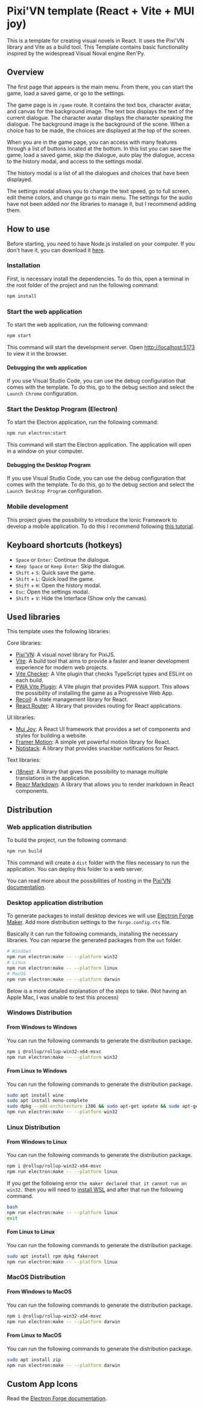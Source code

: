 # Pixi'VN template (React + Vite + MUI joy)

This is a template for creating visual novels in React. It uses the Pixi'VN library and Vite as a build tool.
This Template contains basic functionality inspired by the widespread Visual Noval engine Ren'Py.

## Overview

The first page that appears is the main menu. From there, you can start the game, load a saved game, or go to the settings.

The game page is in `/game` route. It contains the text box, character avatar, and canvas for the background image. The text box displays the text of the current dialogue. The character avatar displays the character speaking the dialogue. The background image is the background of the scene.
When a choice has to be made, the choices are displayed at the top of the screen.

When you are in the game page, you can access with many features through a list of buttons located at the bottom. In this list you can save the game, load a saved game, skip the dialogue, auto play the dialogue, access to the history modal, and access to the settings modal.

The history modal is a list of all the dialogues and choices that have been displayed.

The settings modal allows you to change the text speed, go to full screen, edit theme colors, and change go to main menu. The settings for the audio have not been added nor the libraries to manage it, but I recommend adding them.

## How to use

Before starting, you need to have Node.js installed on your computer. If you don't have it, you can download it [here](https://nodejs.org/).

### Installation

First, is necessary install the dependencies. To do this, open a terminal in the root folder of the project and run the following command:

```bash
npm install
```

### Start the web application

To start the web application, run the following command:

```bash
npm start
```

This command will start the development server. Open [http://localhost:5173](http://localhost:5173) to view it in the browser.

#### Debugging the web application

If you use Visual Studio Code, you can use the debug configuration that comes with the template. To do this, go to the debug section and select the `Launch Chrome` configuration.

### Start the Desktop Program (Electron)

To start the Electron application, run the following command:

```bash
npm run electron:start
```

This command will start the Electron application. The application will open in a window on your computer.

#### Debugging the Desktop Program

If you use Visual Studio Code, you can use the debug configuration that comes with the template. To do this, go to the debug section and select the `Launch Desktop Program` configuration.

### Mobile development

This project gives the possibility to introduce the Ionic Framework to develop a mobile application. To do this I recommend following [this tutorial](https://pixi-vn.web.app/distribution%E2%80%90mobile.html).

## Keyboard shortcuts (hotkeys)

* `Space` or `Enter`: Continue the dialogue.
* `Keep Space` or `Keep Enter`: Skip the dialogue.
* `Shift` + `S`: Quick save the game.
* `Shift` + `L`: Quick load the game.
* `Shift` + `H`: Open the history modal.
* `Esc`: Open the settings modal.
* `Shift` + `V`: Hide the Interface (Show only the canvas).

## Used libraries

This template uses the following libraries:

Core libraries:

* [Pixi'VN](https://www.npmjs.com/package/@drincs/pixi-vn): A visual novel library for PixiJS.
* [Vite](https://vitejs.dev/): A build tool that aims to provide a faster and leaner development experience for modern web projects.
* [Vite Checker](https://www.npmjs.com/package/vite-plugin-checker): A Vite plugin that checks TypeScript types and ESLint on each build.
* [PWA Vite Plugin](https://vite-pwa-org.netlify.app): A Vite plugin that provides PWA support. This allows the possibility of installing the game as a Progressive Web App.
* [Recoil](https://recoiljs.org/): A state management library for React.
* [React Router](https://reactrouter.com/): A library that provides routing for React applications.

UI libraries:

* [Mui Joy](https://mui.com/joy-ui/getting-started/): A React UI framework that provides a set of components and styles for building a website.
* [Framer Motion](https://www.framer.com/motion/): A simple yet powerful motion library for React.
* [Notistack](https://iamhosseindhv.com/notistack): A library that provides snackbar notifications for React.

Text libraries:

* [i18next](https://www.i18next.com/): A library that gives the possibility to manage multiple translations in the application.
* [Reacr Markdown](https://www.npmjs.com/package/react-markdown): A library that allows you to render markdown in React components.

## Distribution

### Web application distribution

To build the project, run the following command:

```bash
npm run build
```

This command will create a `dist` folder with the files necessary to run the application. You can deploy this folder to a web server.

You can read more about the possibilities of hosting in the [Pixi’VN documentation](https://pixi-vn.web.app/advanced/distribution.html#hosting).

### Desktop application distribution

To generate packages to install desktop devices we will use [Electron Forge Maker](https://www.electronforge.io/config/makers). Add more distribution settings to the `forge.config.cts` file.

Basically it can run the following commands, installing the necessary libraries. You can reparse the generated packages from the `out` folder.

```bash
# Windows
npm run electron:make -- --platform win32
# Linux
npm run electron:make -- --platform linux
# MacOS
npm run electron:make -- --platform darwin
```

Below is a more detailed explanation of the steps to take. (Not having an Apple Mac, I was unable to test this process)

### Windows Distribution

#### From Windows to Windows

You can run the following commands to generate the distribution package.

```bash
npm i @rollup/rollup-win32-x64-msvc
npm run electron:make -- --platform win32
```

#### From Linux to Windows

You can run the following commands to generate the distribution package.

```bash
sudo apt install wine
sudo apt install mono-complete
sudo dpkg --add-architecture i386 && sudo apt-get update && sudo apt-get install wine32
npm run electron:make -- --platform win32
```

### Linux Distribution

#### From Windows to Linux

You can run the following commands to generate the distribution package.

```bash
npm i @rollup/rollup-win32-x64-msvc
npm run electron:make -- --platform linux
```

If you get the following error `the maker declared that it cannot run on win32.` then you will need to [install WSL](https://learn.microsoft.com/en-us/windows/wsl/install) and after that run the following command.

```bash
bash
npm run electron:make -- --platform linux
exit
```

#### Fom Linux to Linux

You can run the following commands to generate the distribution package.

```bash
sudo apt install rpm dpkg fakeroot
npm run electron:make -- --platform linux
```

### MacOS Distribution

#### From Windows to MacOS

You can run the following commands to generate the distribution package.

```bash
npm i @rollup/rollup-win32-x64-msvc
npm run electron:make -- --platform darwin
```

#### From Linux to MacOS

You can run the following commands to generate the distribution package.

```bash
sudo apt install zip
npm run electron:make -- --platform darwin
```

## Custom App Icons

Read the [Electron Forge documentation](https://www.electronforge.io/guides/create-and-add-icons).
